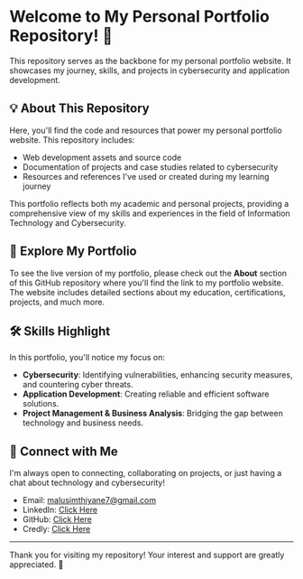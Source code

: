 # Welcome to My Personal Portfolio Repository! :wave:
 
This repository serves as the backbone for my personal portfolio website. It showcases my journey, skills, and projects in cybersecurity and application development.
 
## :bulb: About This Repository
 
Here, you'll find the code and resources that power my personal portfolio website. This repository includes:
 
- Web development assets and source code
- Documentation of projects and case studies related to cybersecurity
- Resources and references I've used or created during my learning journey
 
This portfolio reflects both my academic and personal projects, providing a comprehensive view of my skills and experiences in the field of Information Technology and Cybersecurity.
 
## :rocket: Explore My Portfolio
 
To see the live version of my portfolio, please check out the **About** section of this GitHub repository where you'll find the link to my portfolio website. The website includes detailed sections about my education, certifications, projects, and much more.
 
## :hammer_and_wrench: Skills Highlight
 
In this portfolio, you'll notice my focus on:
 
- **Cybersecurity**: Identifying vulnerabilities, enhancing security measures, and countering cyber threats.
- **Application Development**: Creating reliable and efficient software solutions.
- **Project Management & Business Analysis**: Bridging the gap between technology and business needs.
 
## :link: Connect with Me
 
I'm always open to connecting, collaborating on projects, or just having a chat about technology and cybersecurity!
 
- Email: [malusimthiyane7@gmail.com](mailto:malusimthiyane7@gmail.com)
- LinkedIn: [Click Here](https://www.linkedin.com/in/malusimthiyane)
- GitHub: [Click Here](https://github.com/malusimthiyane)
- Credly: [Click Here](https://www.credly.com/users/malusimthiyane)
 
---
 
Thank you for visiting my repository! Your interest and support are greatly appreciated. :star2:
